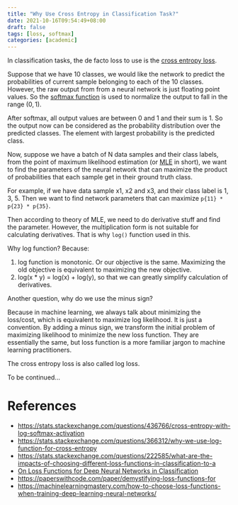 ```yaml
---
title: "Why Use Cross Entropy in Classification Task?"
date: 2021-10-16T09:54:49+08:00
draft: false
tags: [loss, softmax]
categories: [academic]
---
```


In classification tasks, the de facto loss to use is the [cross entropy loss](https://pytorch.org/docs/stable/generated/torch.nn.CrossEntropyLoss.html).

<!--more-->

Suppose that we have 10 classes, we would like the network to predict the
probabilities of current sample belonging to each of the 10 classes. However,
the raw output from from a neural network is just floating point values. So the
[softmax function](https://en.wikipedia.org/wiki/Softmax_function) is used to normalize the output to fall in the range $(0, 1)$.

After softmax, all output values are between 0 and 1 and their sum is 1. So the
output now can be considered as the probability distribution over the predicted
classes. The element with largest probability is the predicted class.

Now, suppose we have a batch of N data samples and their class labels, from the
point of maximum likelihood estimation (or [MLE](https://en.wikipedia.org/wiki/Maximum_likelihood_estimation) in short), we want to find
the parameters of the neural network that can maximize the product of
probabilities that each sample get in their ground truth class.

For example, if we have data sample x1, x2 and x3, and their class label is 1,
3, 5. Then we want to find network parameters that can maximize `p{11} * p{23} * p{35}`.

Then according to theory of MLE, we need to do derivative stuff and find the
parameter. However, the multiplication form is not suitable for calculating
derivatives. That is why `log()` function used in this.

<!-- should include log curve here-->

Why log function? Because:

1. log function is monotonic. Or our objective is the same. Maximizing the old
objective is equivalent to maximizing the new objective.
2. log(x * y) = log(x) + log(y), so that we can greatly simplify calculation of derivatives.

Another question, why do we use the minus sign?

Because in machine learning, we always talk about minimizing the loss/cost,
which is equivalent to maximize log likelihood. It is just a convention. By
adding a minus sign, we transform the initial problem of maximizing likelihood
to minimize the new loss function. They are essentially the same, but loss
function is a more familiar jargon to machine learning practitioners.

The cross entropy loss is also called log loss.

To be continued...

# References

+ https://stats.stackexchange.com/questions/436766/cross-entropy-with-log-softmax-activation
+ https://stats.stackexchange.com/questions/366312/why-we-use-log-function-for-cross-entropy
+ https://stats.stackexchange.com/questions/222585/what-are-the-impacts-of-choosing-different-loss-functions-in-classification-to-a
+ [On Loss Functions for Deep Neural Networks in Classification](https://arxiv.org/abs/1702.05659)
+ https://paperswithcode.com/paper/demystifying-loss-functions-for
+ https://machinelearningmastery.com/how-to-choose-loss-functions-when-training-deep-learning-neural-networks/

